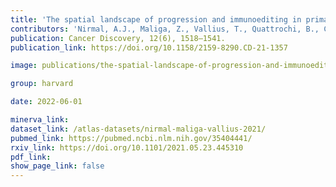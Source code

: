 ```yaml
---
title: 'The spatial landscape of progression and immunoediting in primary melanoma at single cell resolution.'
contributors: 'Nirmal, A.J., Maliga, Z., Vallius, T., Quattrochi, B., Chen, A.C., Jacobson, C.A., Pelletier, R.J., ... Lian, C.G., Murphy, G.F., Santagata, S., Sorger, P.K. (2022)'
publication: Cancer Discovery, 12(6), 1518–1541.
publication_link: https://doi.org/10.1158/2159-8290.CD-21-1357

image: publications/the-spatial-landscape-of-progression-and-immunoediting-in-primary-melanoma-at-single-cell-resolution.png

group: harvard

date: 2022-06-01

minerva_link:
dataset_link: /atlas-datasets/nirmal-maliga-vallius-2021/
pubmed_link: https://pubmed.ncbi.nlm.nih.gov/35404441/
rxiv_link: https://doi.org/10.1101/2021.05.23.445310
pdf_link:
show_page_link: false
---
```

